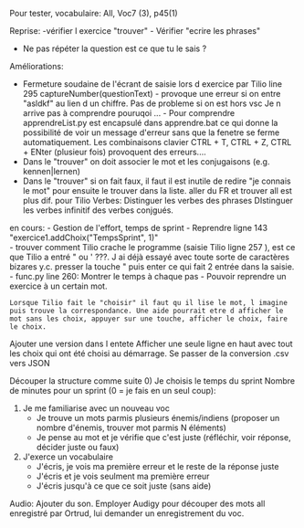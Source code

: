 Pour tester, vocabulaire: All, Voc7 (3), p45(1)

Reprise: -vérifier l exercice "trouver" - Vérifier "ecrire les phrases"
- Ne pas répéter la question est ce que tu le sais ?

  
Améliorations:
- Fermeture soudaine de l'écrant de saisie lors d exercice par Tilio
    line 295 captureNumber(questionText) - provoque une erreur si on entre "asldkf" au lien d un chiffre. Pas de probleme si on est hors vsc Je n arrive pas à comprendre pouruqoi ...
        - Pour comprendre apprendreList.py est encapsulé dans apprendre.bat ce qui donne la possibilité de voir un message d'erreur sans que la fenetre se ferme automatiquement. Les combinaisons clavier CTRL + T, CTRL + Z, CTRL + ENter (plusieur fois) provoquent des erreurs....
- Dans le "trouver" on doit associer le mot et les conjugaisons (e.g. kennen|lernen)
- Dans le "trouver" si on fait faux, il faut il est inutile de redire "je connais le mot" pour ensuite le trouver dans la liste.
aller du FR et trouver all est plus dif. pour Tilio
    Verbes:
        Distinguer les verbes des phrases
        DIstinguer les verbes infinitif des verbes conjgués.

 
en cours:
    - Gestion de l'effort, temps de sprint - Reprendre ligne 143 "exercice1.addChoix("TempsSprint", 1)"  
    - trouver comment Tilio crache le programme (saisie Tilio ligne 257 ), est ce que Tilio a entré " ou ' ???. J ai déjà essayé avec toute sorte de caractères bizares y.c. presser la touche " puis enter ce qui fait 2 entrée dans la saisie.
    - func.py line 260: Montrer le temps à chaque pas
    - Pouvoir reprendre un exercice à un certain mot. 

    Lorsque Tilio fait le "choisir" il faut qu il lise le mot, l imagine puis trouve la correspondance. Une aide pourrait etre d afficher le mot sans les choix, appuyer sur une touche, afficher le choix, faire le choix. 

Ajouter une version dans l entete
Afficher une seule ligne en haut avec tout les choix qui ont été choisi au démarrage.
Se passer de la conversion .csv vers JSON

Découper la structure comme suite
0) Je choisis le temps du sprint
    Nombre de minutes pour un sprint (0 = je fais en un seul coup): 
1) Je me familiarise avec un nouveau voc
    - Je trouve un mots parmis plusieurs énemis/indiens (proposer un nombre d'énemis, trouver mot parmis N éléments)
    - Je pense au mot et je vérifie que c'est juste (réfléchir, voir réponse, décider juste ou faux)
2) J'exerce un vocabulaire
    - J'écris, je vois ma première erreur et le reste de la réponse juste
    - J'écris et je vois seulment ma première erreur
    - J'écris jusqu'à ce que ce soit juste (sans aide) 

Audio:
Ajouter du son. Employer Audigy pour découper des mots all enregistré par Ortrud,  lui demander un enregistrement du voc.
